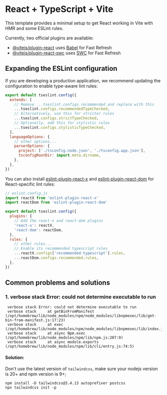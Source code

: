 # React + TypeScript + Vite

This template provides a minimal setup to get React working in Vite with HMR and some ESLint rules.

Currently, two official plugins are available:

- [@vitejs/plugin-react](https://github.com/vitejs/vite-plugin-react/blob/main/packages/plugin-react) uses [Babel](https://babeljs.io/) for Fast Refresh
- [@vitejs/plugin-react-swc](https://github.com/vitejs/vite-plugin-react/blob/main/packages/plugin-react-swc) uses [SWC](https://swc.rs/) for Fast Refresh

## Expanding the ESLint configuration

If you are developing a production application, we recommend updating the configuration to enable type-aware lint rules:

```js
export default tseslint.config({
  extends: [
    // Remove ...tseslint.configs.recommended and replace with this
    ...tseslint.configs.recommendedTypeChecked,
    // Alternatively, use this for stricter rules
    ...tseslint.configs.strictTypeChecked,
    // Optionally, add this for stylistic rules
    ...tseslint.configs.stylisticTypeChecked,
  ],
  languageOptions: {
    // other options...
    parserOptions: {
      project: ['./tsconfig.node.json', './tsconfig.app.json'],
      tsconfigRootDir: import.meta.dirname,
    },
  },
})
```

You can also install [eslint-plugin-react-x](https://github.com/Rel1cx/eslint-react/tree/main/packages/plugins/eslint-plugin-react-x) and [eslint-plugin-react-dom](https://github.com/Rel1cx/eslint-react/tree/main/packages/plugins/eslint-plugin-react-dom) for React-specific lint rules:

```js
// eslint.config.js
import reactX from 'eslint-plugin-react-x'
import reactDom from 'eslint-plugin-react-dom'

export default tseslint.config({
  plugins: {
    // Add the react-x and react-dom plugins
    'react-x': reactX,
    'react-dom': reactDom,
  },
  rules: {
    // other rules...
    // Enable its recommended typescript rules
    ...reactX.configs['recommended-typescript'].rules,
    ...reactDom.configs.recommended.rules,
  },
})
```

## Common problems and solutions

### 1. verbose stack Error: could not determine executable to run
```
 verbose stack Error: could not determine executable to run
 verbose stack     at getBinFromManifest (/opt/homebrew/lib/node_modules/npm/node_modules/libnpmexec/lib/get-bin-from-manifest.js:17:23)
 verbose stack     at exec (/opt/homebrew/lib/node_modules/npm/node_modules/libnpmexec/lib/index.js:202:15)
 verbose stack     at async Npm.exec (/opt/homebrew/lib/node_modules/npm/lib/npm.js:207:9)
 verbose stack     at async module.exports (/opt/homebrew/lib/node_modules/npm/lib/cli/entry.js:74:5)
```
#### Solution:
Don't use the latest version of `tailwindcss`, make sure your nodejs version is 20+ and npm version is 9+;
```
npm install -D tailwindcss@3.4.13 autoprefixer postcss
npx tailwindcss init -p
```